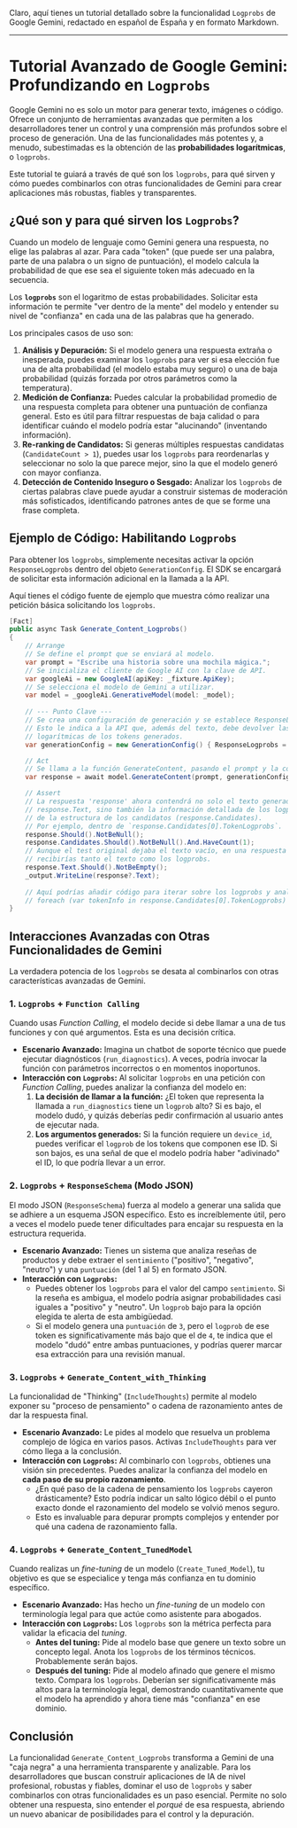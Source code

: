 Claro, aquí tienes un tutorial detallado sobre la funcionalidad `Logprobs` de Google Gemini, redactado en español de España y en formato Markdown.

---

# Tutorial Avanzado de Google Gemini: Profundizando en `Logprobs`

Google Gemini no es solo un motor para generar texto, imágenes o código. Ofrece un conjunto de herramientas avanzadas que permiten a los desarrolladores tener un control y una comprensión más profundos sobre el proceso de generación. Una de las funcionalidades más potentes y, a menudo, subestimadas es la obtención de las **probabilidades logarítmicas**, o `logprobs`.

Este tutorial te guiará a través de qué son los `logprobs`, para qué sirven y cómo puedes combinarlos con otras funcionalidades de Gemini para crear aplicaciones más robustas, fiables y transparentes.

## ¿Qué son y para qué sirven los `Logprobs`?

Cuando un modelo de lenguaje como Gemini genera una respuesta, no elige las palabras al azar. Para cada "token" (que puede ser una palabra, parte de una palabra o un signo de puntuación), el modelo calcula la probabilidad de que ese sea el siguiente token más adecuado en la secuencia.

Los **`logprobs`** son el logaritmo de estas probabilidades. Solicitar esta información te permite "ver dentro de la mente" del modelo y entender su nivel de "confianza" en cada una de las palabras que ha generado.

Los principales casos de uso son:

1.  **Análisis y Depuración:** Si el modelo genera una respuesta extraña o inesperada, puedes examinar los `logprobs` para ver si esa elección fue una de alta probabilidad (el modelo estaba muy seguro) o una de baja probabilidad (quizás forzada por otros parámetros como la temperatura).
2.  **Medición de Confianza:** Puedes calcular la probabilidad promedio de una respuesta completa para obtener una puntuación de confianza general. Esto es útil para filtrar respuestas de baja calidad o para identificar cuándo el modelo podría estar "alucinando" (inventando información).
3.  **Re-ranking de Candidatos:** Si generas múltiples respuestas candidatas (`CandidateCount > 1`), puedes usar los `logprobs` para reordenarlas y seleccionar no solo la que parece mejor, sino la que el modelo generó con mayor confianza.
4.  **Detección de Contenido Inseguro o Sesgado:** Analizar los `logprobs` de ciertas palabras clave puede ayudar a construir sistemas de moderación más sofisticados, identificando patrones antes de que se forme una frase completa.

## Ejemplo de Código: Habilitando `Logprobs`

Para obtener los `logprobs`, simplemente necesitas activar la opción `ResponseLogprobs` dentro del objeto `GenerationConfig`. El SDK se encargará de solicitar esta información adicional en la llamada a la API.

Aquí tienes el código fuente de ejemplo que muestra cómo realizar una petición básica solicitando los `logprobs`.

```csharp
[Fact]
public async Task Generate_Content_Logprobs()
{
    // Arrange
    // Se define el prompt que se enviará al modelo.
    var prompt = "Escribe una historia sobre una mochila mágica.";
    // Se inicializa el cliente de Google AI con la clave de API.
    var googleAi = new GoogleAI(apiKey: _fixture.ApiKey);
    // Se selecciona el modelo de Gemini a utilizar.
    var model = _googleAi.GenerativeModel(model: _model);
    
    // --- Punto Clave ---
    // Se crea una configuración de generación y se establece ResponseLogprobs en 'true'.
    // Esto le indica a la API que, además del texto, debe devolver las probabilidades
    // logarítmicas de los tokens generados.
    var generationConfig = new GenerationConfig() { ResponseLogprobs = true };

    // Act
    // Se llama a la función GenerateContent, pasando el prompt y la configuración especial.
    var response = await model.GenerateContent(prompt, generationConfig);

    // Assert
    // La respuesta 'response' ahora contendrá no solo el texto generado en
    // response.Text, sino también la información detallada de los logprobs dentro
    // de la estructura de los candidatos (response.Candidates).
    // Por ejemplo, dentro de `response.Candidates[0].TokenLogprobs`.
    response.Should().NotBeNull();
    response.Candidates.Should().NotBeNull().And.HaveCount(1);
    // Aunque el test original dejaba el texto vacío, en una respuesta real
    // recibirías tanto el texto como los logprobs.
    response.Text.Should().NotBeEmpty(); 
    _output.WriteLine(response?.Text);
    
    // Aquí podrías añadir código para iterar sobre los logprobs y analizarlos.
    // foreach (var tokenInfo in response.Candidates[0].TokenLogprobs) { ... }
}
```

## Interacciones Avanzadas con Otras Funcionalidades de Gemini

La verdadera potencia de los `logprobs` se desata al combinarlos con otras características avanzadas de Gemini.

### 1. `Logprobs` + `Function Calling`

Cuando usas *Function Calling*, el modelo decide si debe llamar a una de tus funciones y con qué argumentos. Esta es una decisión crítica.

*   **Escenario Avanzado:** Imagina un chatbot de soporte técnico que puede ejecutar diagnósticos (`run_diagnostics`). A veces, podría invocar la función con parámetros incorrectos o en momentos inoportunos.
*   **Interacción con `Logprobs`:** Al solicitar `logprobs` en una petición con *Function Calling*, puedes analizar la confianza del modelo en:
    1.  **La decisión de llamar a la función:** ¿El token que representa la llamada a `run_diagnostics` tiene un `logprob` alto? Si es bajo, el modelo dudó, y quizás deberías pedir confirmación al usuario antes de ejecutar nada.
    2.  **Los argumentos generados:** Si la función requiere un `device_id`, puedes verificar el `logprob` de los tokens que componen ese ID. Si son bajos, es una señal de que el modelo podría haber "adivinado" el ID, lo que podría llevar a un error.

### 2. `Logprobs` + `ResponseSchema` (Modo JSON)

El modo JSON (`ResponseSchema`) fuerza al modelo a generar una salida que se adhiere a un esquema JSON específico. Esto es increíblemente útil, pero a veces el modelo puede tener dificultades para encajar su respuesta en la estructura requerida.

*   **Escenario Avanzado:** Tienes un sistema que analiza reseñas de productos y debe extraer el `sentimiento` ("positivo", "negativo", "neutro") y una `puntuación` (del 1 al 5) en formato JSON.
*   **Interacción con `Logprobs`:**
    *   Puedes obtener los `logprobs` para el valor del campo `sentimiento`. Si la reseña es ambigua, el modelo podría asignar probabilidades casi iguales a "positivo" y "neutro". Un `logprob` bajo para la opción elegida te alerta de esta ambigüedad.
    *   Si el modelo genera una `puntuación` de `3`, pero el `logprob` de ese token es significativamente más bajo que el de `4`, te indica que el modelo "dudó" entre ambas puntuaciones, y podrías querer marcar esa extracción para una revisión manual.

### 3. `Logprobs` + `Generate_Content_with_Thinking`

La funcionalidad de "Thinking" (`IncludeThoughts`) permite al modelo exponer su "proceso de pensamiento" o cadena de razonamiento antes de dar la respuesta final.

*   **Escenario Avanzado:** Le pides al modelo que resuelva un problema complejo de lógica en varios pasos. Activas `IncludeThoughts` para ver cómo llega a la conclusión.
*   **Interacción con `Logprobs`:** Al combinarlo con `logprobs`, obtienes una visión sin precedentes. Puedes analizar la confianza del modelo en **cada paso de su propio razonamiento**.
    *   ¿En qué paso de la cadena de pensamiento los `logprobs` cayeron drásticamente? Esto podría indicar un salto lógico débil o el punto exacto donde el razonamiento del modelo se volvió menos seguro.
    *   Esto es invaluable para depurar prompts complejos y entender por qué una cadena de razonamiento falla.

### 4. `Logprobs` + `Generate_Content_TunedModel`

Cuando realizas un *fine-tuning* de un modelo (`Create_Tuned_Model`), tu objetivo es que se especialice y tenga más confianza en tu dominio específico.

*   **Escenario Avanzado:** Has hecho un *fine-tuning* de un modelo con terminología legal para que actúe como asistente para abogados.
*   **Interacción con `Logprobs`:** Los `logprobs` son la métrica perfecta para validar la eficacia del *tuning*.
    *   **Antes del tuning:** Pide al modelo base que genere un texto sobre un concepto legal. Anota los `logprobs` de los términos técnicos. Probablemente serán bajos.
    *   **Después del tuning:** Pide al modelo afinado que genere el mismo texto. Compara los `logprobs`. Deberían ser significativamente más altos para la terminología legal, demostrando cuantitativamente que el modelo ha aprendido y ahora tiene más "confianza" en ese dominio.

## Conclusión

La funcionalidad `Generate_Content_Logprobs` transforma a Gemini de una "caja negra" a una herramienta transparente y analizable. Para los desarrolladores que buscan construir aplicaciones de IA de nivel profesional, robustas y fiables, dominar el uso de `logprobs` y saber combinarlos con otras funcionalidades es un paso esencial. Permite no solo obtener una respuesta, sino entender el *porqué* de esa respuesta, abriendo un nuevo abanicar de posibilidades para el control y la depuración.